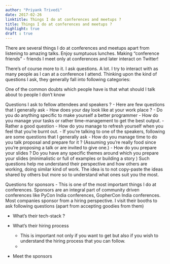 ```yaml
---
author: "Priyank Trivedi"
date: 2017-02-26
linktitle: Things I do at conferences and meetups ?
title: Things I do at conferences and meetups ?
highlight: true
draft : true
---
```




There are several things I do at conferences and meetups apart from listening to amazing talks. Enjoy sumptuous lunches. Making  “conference friends” - friends I meet only at conferences and later interact on Twitter!

There’s of course more to it. I ask questions. A lot. I try to interact with as many people as I can at a conference I attend. Thinking upon the kind of questions I ask, they generally fall into following categories:

One of the common doubts which people have is that what should I talk about to people I don’t know

Questions I ask to fellow attendees and speakers ?
        - Here are few questions that I generally ask
            - How does your day look like at your work place ?
            - Do you do anything specific to make yourself a better programmer
            - How do you manage your tasks or rather time-management to get the best output.
                - Rather a good question
            - How do you manage to refresh yourself when you feel that you’re burnt out.
            - If you’re talking to one of the speakers, following are some questions that I generally ask
                - How do you manage time to do you talk proposal and prepare for it ? (Assuming you’re really food since you’re proposing a talk or are invited to give one.)
                - How do you prepare your slides ? Do you have any specific themes around which you prepare your slides (minimalistic or full of examples or building a story )
	Such questions help me understand their perspective and how others are working, doing similar kind of work. The idea is to not copy-paste the ideas shared by others but more so to understand what ones suit you the most.

Questions for sponsors
	- This is one of the most important things I do at conferences. Sponsors are an integral part of community driven conferences like PyCon India conferences, GopherCon India conferences. Most companies sponsor from a hiring perspective. I visit their booths to ask following questions (apart from accepting goodies from them)
- What’s their tech-stack ?
- What’s their hiring process
    - This is important not only if you want to get but also if you wish to understand the hiring process that you can follow.
    -

- Meet the sponsors
